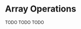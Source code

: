 # Array Operations

[//]: # (TODO)
<web-summary>TODO</web-summary>
<card-summary>TODO</card-summary>
<link-summary>TODO</link-summary>